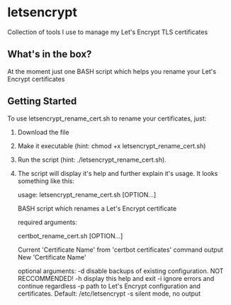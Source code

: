 # letsencrypt
Collection of tools I use to manage my Let's Encrypt TLS certificates

## What's in the box?
At the moment just one BASH script which helps you rename your Let's Encrypt certificates

## Getting Started
To use letsencrypt_rename_cert.sh to rename your certificates, just:

1. Download the file
2. Make it executable (hint: chmod +x letsencrypt_rename_cert.sh)
3. Run the script (hint: ./letsencrypt_rename_cert.sh).
4. The script will display it's help and further explain it's usage. It looks something like this:

    usage: letsencrypt_rename_cert.sh [OPTION...] <current name> <new name>

    BASH script which renames a Let's Encrypt certificate

    required arguments:

    certbot_rename_cert.sh [OPTION...] <current name> <new name>

    <current name> 
      Current 'Certificate Name' from 'certbot certificates' command output
    <new name>
      New 'Certificate Name'

    optional arguments:
      -d  disable backups of existing configuration. NOT RECCOMMENDED!
      -h  display this help and exit
      -i  ignore errors and continue regardless	
      -p  path to Let's Encrypt configuration and certificates. Default: /etc/letsencrypt
      -s  silent mode, no output
